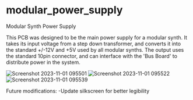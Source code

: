 # modular_power_supply
Modular Synth Power Supply

This PCB was designed to be the main power supply for a modular synth.
It takes its input voltage from a step down transformer, and converts it into the standard +/-12V and +5V used by all modular synths. 
The output uses the standard 10pin connector, and can interface with the 'Bus Board' to distribute power in the system. 

![Screenshot 2023-11-01 095501](https://github.com/parkernye/modular_power_supply/assets/38089344/e779b603-e0b0-4bac-a2b6-2658512924d3)
![Screenshot 2023-11-01 095522](https://github.com/parkernye/modular_power_supply/assets/38089344/e61fd948-564b-4cf3-ae05-07a98f08a77e)
![Screenshot 2023-11-01 095539](https://github.com/parkernye/modular_power_supply/assets/38089344/33b6e6db-608b-4caf-b666-09ed9fa960a2)

Future modifications:
-Update silkscreen for better legibility
